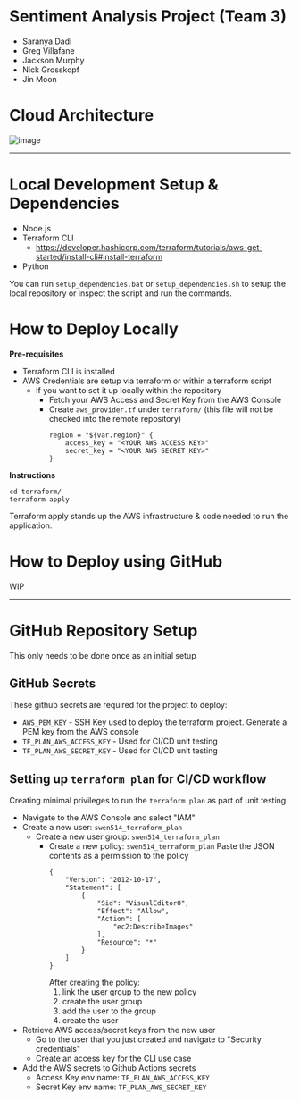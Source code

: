 # Sentiment Analysis Project (Team 3)
- Saranya Dadi
- Greg Villafane
- Jackson Murphy
- Nick Grosskopf
- Jin Moon

# Cloud Architecture
![image](https://github.com/jym2584/SWEN514-Team3/assets/67706639/521b4a72-9b17-487c-83f0-a2a8341443f4)
________________________
# Local Development Setup & Dependencies
- Node.js
- Terraform CLI
  - https://developer.hashicorp.com/terraform/tutorials/aws-get-started/install-cli#install-terraform
- Python

You can run `setup_dependencies.bat` or `setup_dependencies.sh` to setup the local repository or inspect the script and run the commands.

# How to Deploy Locally
**Pre-requisites**
- Terraform CLI is installed
- AWS Credentials are setup via terraform or within a terraform script
  - If you want to set it up locally within the repository
    - Fetch your AWS Access and Secret Key from the AWS Console
    - Create `aws_provider.tf` under `terraform/` (this file will not be checked into the remote repository)
        ```
        region = "${var.region}" {
            access_key = "<YOUR AWS ACCESS KEY>"
            secret_key = "<YOUR AWS SECRET KEY>"
        }
        ```

**Instructions**
```
cd terraform/
terraform apply
```

Terraform apply stands up the AWS infrastructure & code needed to run the application.

# How to Deploy using GitHub
WIP

________________________


# GitHub Repository Setup
This only needs to be done once as an initial setup
## GitHub Secrets
These github secrets are required for the project to deploy:
- `AWS_PEM_KEY` - SSH Key used to deploy the terraform project. Generate a PEM key from the AWS console 
- `TF_PLAN_AWS_ACCESS_KEY` - Used for CI/CD unit testing
- `TF_PLAN_AWS_SECRET_KEY` - Used for CI/CD unit testing

## Setting up `terraform plan` for CI/CD workflow
Creating minimal privileges to run the `terraform plan` as part of unit testing
- Navigate to the AWS Console and select "IAM"
- Create a new user: `swen514_terraform_plan`
    - Create a new user group: `swen514_terraform_plan`
        - Create a new policy: `swen514_terraform_plan`
            Paste the JSON contents as a permission to the policy
            ```
            {
                "Version": "2012-10-17",
                "Statement": [
                    {
                        "Sid": "VisualEditor0",
                        "Effect": "Allow",
                        "Action": [
                            "ec2:DescribeImages"
                        ],
                        "Resource": "*"
                    }
                ]
            }
            ```
            After creating the policy:
            1) link the user group to the new policy
            2) create the user group
            3) add the user to the group
            4) create the user
- Retrieve AWS access/secret keys from the new user
    - Go to the user that you just created and navigate to "Security credentials"
    - Create an access key for the CLI use case
- Add the AWS secrets to Github Actions secrets
    - Access Key env name: `TF_PLAN_AWS_ACCESS_KEY`
    - Secret Key env name: `TF_PLAN_AWS_SECRET_KEY`
